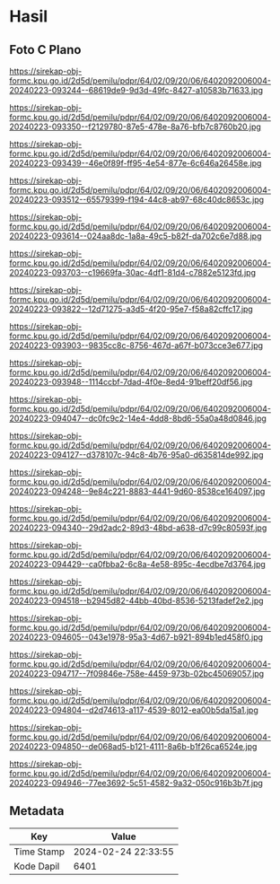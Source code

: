 # Hasil

## Foto C Plano

https://sirekap-obj-formc.kpu.go.id/2d5d/pemilu/pdpr/64/02/09/20/06/6402092006004-20240223-093244--68619de9-9d3d-49fc-8427-a10583b71633.jpg

https://sirekap-obj-formc.kpu.go.id/2d5d/pemilu/pdpr/64/02/09/20/06/6402092006004-20240223-093350--f2129780-87e5-478e-8a76-bfb7c8760b20.jpg

https://sirekap-obj-formc.kpu.go.id/2d5d/pemilu/pdpr/64/02/09/20/06/6402092006004-20240223-093439--46e0f89f-ff95-4e54-877e-6c646a26458e.jpg

https://sirekap-obj-formc.kpu.go.id/2d5d/pemilu/pdpr/64/02/09/20/06/6402092006004-20240223-093512--65579399-f194-44c8-ab97-68c40dc8653c.jpg

https://sirekap-obj-formc.kpu.go.id/2d5d/pemilu/pdpr/64/02/09/20/06/6402092006004-20240223-093614--024aa8dc-1a8a-49c5-b82f-da702c6e7d88.jpg

https://sirekap-obj-formc.kpu.go.id/2d5d/pemilu/pdpr/64/02/09/20/06/6402092006004-20240223-093703--c19669fa-30ac-4df1-81d4-c7882e5123fd.jpg

https://sirekap-obj-formc.kpu.go.id/2d5d/pemilu/pdpr/64/02/09/20/06/6402092006004-20240223-093822--12d71275-a3d5-4f20-95e7-f58a82cffc17.jpg

https://sirekap-obj-formc.kpu.go.id/2d5d/pemilu/pdpr/64/02/09/20/06/6402092006004-20240223-093903--9835cc8c-8756-467d-a67f-b073cce3e677.jpg

https://sirekap-obj-formc.kpu.go.id/2d5d/pemilu/pdpr/64/02/09/20/06/6402092006004-20240223-093948--1114ccbf-7dad-4f0e-8ed4-91beff20df56.jpg

https://sirekap-obj-formc.kpu.go.id/2d5d/pemilu/pdpr/64/02/09/20/06/6402092006004-20240223-094047--dc0fc9c2-14e4-4dd8-8bd6-55a0a48d0846.jpg

https://sirekap-obj-formc.kpu.go.id/2d5d/pemilu/pdpr/64/02/09/20/06/6402092006004-20240223-094127--d378107c-94c8-4b76-95a0-d635814de992.jpg

https://sirekap-obj-formc.kpu.go.id/2d5d/pemilu/pdpr/64/02/09/20/06/6402092006004-20240223-094248--9e84c221-8883-4441-9d60-8538ce164097.jpg

https://sirekap-obj-formc.kpu.go.id/2d5d/pemilu/pdpr/64/02/09/20/06/6402092006004-20240223-094340--29d2adc2-89d3-48bd-a638-d7c99c80593f.jpg

https://sirekap-obj-formc.kpu.go.id/2d5d/pemilu/pdpr/64/02/09/20/06/6402092006004-20240223-094429--ca0fbba2-6c8a-4e58-895c-4ecdbe7d3764.jpg

https://sirekap-obj-formc.kpu.go.id/2d5d/pemilu/pdpr/64/02/09/20/06/6402092006004-20240223-094518--b2945d82-44bb-40bd-8536-5213fadef2e2.jpg

https://sirekap-obj-formc.kpu.go.id/2d5d/pemilu/pdpr/64/02/09/20/06/6402092006004-20240223-094605--043e1978-95a3-4d67-b921-894b1ed458f0.jpg

https://sirekap-obj-formc.kpu.go.id/2d5d/pemilu/pdpr/64/02/09/20/06/6402092006004-20240223-094717--7f09846e-758e-4459-973b-02bc45069057.jpg

https://sirekap-obj-formc.kpu.go.id/2d5d/pemilu/pdpr/64/02/09/20/06/6402092006004-20240223-094804--d2d74613-a117-4539-8012-ea00b5da15a1.jpg

https://sirekap-obj-formc.kpu.go.id/2d5d/pemilu/pdpr/64/02/09/20/06/6402092006004-20240223-094850--de068ad5-b121-4111-8a6b-b1f26ca6524e.jpg

https://sirekap-obj-formc.kpu.go.id/2d5d/pemilu/pdpr/64/02/09/20/06/6402092006004-20240223-094946--77ee3692-5c51-4582-9a32-050c916b3b7f.jpg


## Metadata

| Key        | Value               |
| ---------- | ------------------- |
| Time Stamp | 2024-02-24 22:33:55 |
| Kode Dapil | 6401                |



